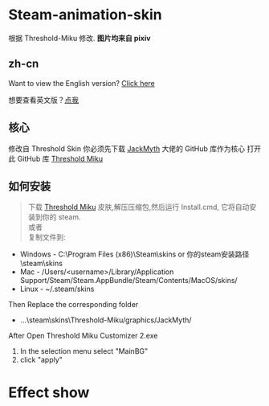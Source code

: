 # Steam-animation-skin
根据 Threshold-Miku 修改.
**图片均来自 pixiv**

## zh-cn
Want to view the English version? [Click here](http)

想要查看英文版？[点我](http)

## 核心
修改自 Threshold Skin
你必须先下载 [JackMyth](https://github.com/Jack-Myth) 大佬的 GitHub 库作为核心
打开此 GitHub 库 [Threshold Miku](https://github.com/Jack-Myth/Threshold-Miku/tree/master)

## 如何安装
 > 下载 [Threshold Miku](https://github.com/Jack-Myth/Threshold-Miku/tree/master) 皮肤,解压压缩包,然后运行 Install.cmd, 它将自动安装到你的 steam.  
 或者  
 复制文件到:
   * Windows - C:\Program Files (x86)\Steam\skins or 你的steam安装路径\steam\skins
   * Mac - /Users/\<username\>/Library/Application Support/Steam/Steam.AppBundle/Steam/Contents/MacOS/skins/
   * Linux - ~/.steam/skins

 Then
 Replace the corresponding folder
   * ...\steam\skins\Threshold-Miku/graphics/JackMyth/

 After
 Open Threshold Miku Customizer 2.exe
   1. In the selection menu select "MainBG"
   2. click "apply"

# Effect show
 ![]()
